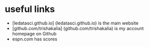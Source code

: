 
# useful links 

- [ledatasci.github.io] (ledatasci.github.io)  is the main website
- [github.com/trishakalia] (github.com/trishakalia) is my account homepage on Github
- espn.com has scores 

